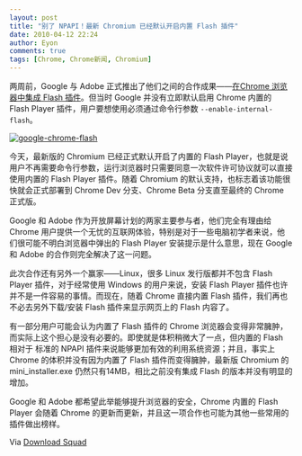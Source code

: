 ```yaml
---
layout: post
title: "别了 NPAPI！最新 Chromium 已经默认开启内置 Flash 插件"
date: 2010-04-12 22:24
author: Eyon
comments: true
tags: [Chrome, Chrome新闻, Chromium]
---
```

两周前，Google 与 Adobe 正式推出了他们之间的合作成果——[在Chrome 浏览器中集成 Flash 插件](http://www.chromi.org/archives/3951)。但当时 Google 并没有立即默认启用 Chrome 内置的 Flash Player 插件，用户要想使用必须通过命令行参数 `--enable-internal-flash`。

<a href="http://img.chromi.org/2010/04/google-chrome-flash1.jpg">![](http://img.chromi.org/2010/04/google-chrome-flash1-550x291.jpg "google-chrome-flash")</a>

今天，最新版的 Chromium 已经正式默认开启了内置的 Flash Player，也就是说用户不再需要命令行参数，运行浏览器时只需要同意一次软件许可协议就可以直接使用内置的 Flash Player 插件。随着 Chromium 的默认支持，也标志着该功能很快就会正式部署到 Chrome Dev 分支、Chrome Beta 分支直至最终的 Chrome 正式版。

Google 和 Adobe 作为开放屏幕计划的两家主要参与者，他们完全有理由给 Chrome 用户提供一个无忧的互联网体验，特别是对于一些电脑初学者来说，他们很可能不明白浏览器中弹出的 Flash Player 安装提示是什么意思，现在 Google 和 Adobe 的合作则完全解决了这一问题。

此次合作还有另外一个赢家——Linux，很多 Linux 发行版都并不包含 Flash Player 插件，对于经常使用 Windows 的用户来说，安装 Flash Player 插件也许并不是一件容易的事情。而现在，随着 Chrome 直接内置 Flash 插件，我们再也不必去另外下载/安装 Flash 插件来显示网页上的 Flash 内容了。

有一部分用户可能会认为内置了 Flash 插件的 Chrome 浏览器会变得非常臃肿，而实际上这个担心是没有必要的。即使就是体积稍微大了一点，但内置的 Flash 相对于 标准的 NPAPI 插件来说能够更加有效的利用系统资源；并且，事实上 Chrome 的体积并没有因为内置了 Flash 插件而变得臃肿，最新版 Chromium 的 mini_installer.exe 仍然只有14MB，相比之前没有集成 Flash 的版本并没有明显的增加。

Google 和 Adobe 都希望此举能够提升浏览器的安全，Chrome 内置的 Flash Player 会随着 Chrome 的更新而更新，并且这一项合作也可能为其他一些常用的插件做出榜样。

Via [Download Squad](http://www.downloadsquad.com/2010/04/12/farewell-npapi-google-chromes-internal-flash-plugin-now-on-by/)
